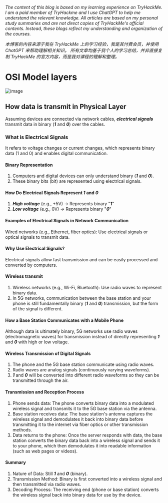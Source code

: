 *The content of this blog is based on my learning experience on TryHackMe. 
I am a paid member of TryHackme and I use ChatGPT to help me understand the relevant knowledge. 
All articles are based on my personal study summaries and are not direct copies of TryHackMe's official contents.
Instead, these blogs reflect my understanding and organization of the courses.*

*本博客的内容来源于我在 TryHackMe 上的学习经验，我是其付费会员，并使用 ChatGPT 来帮助理解相关知识。
所有文章均基于我个人的学习总结，并非直接复制 TryHackMe 的官方内容，而是我对课程的理解和整理。*

# OSI Model layers
![image](https://github.com/user-attachments/assets/888851e2-a3ad-4c56-91c8-e276744fc990)

## How data is transmit in Physical Layer
Assuming devices are connected via network cables, ***electrical signals*** transmit data in binary (***1*** and ***0***) over the cables.
### What is Electrical Signals
It refers to voltage changes or current changes, which represents binary data (1 and 0) and enables digital communication.
#### Binary Representation
1. Computers and digital devices can only understand binary (***1*** and ***0***).
2. These binary bits (bit) are represented using electrical signals.
#### How Do Electrical Signals Represent ***1*** and ***0***
1. ***High voltage*** (e.g., +5V) → Represents binary "***1***"
2. ***Low voltage***  (e.g., 0V)  → Represents binary "***0***"
#### Examples of Electrical Signals in Network Communication
Wired networks (e.g., Ethernet, fiber optics): Use electrical signals or optical signals to transmit data.
#### Why Use Electrical Signals?
Electrical signals allow fast transmission and can be easily processed and converted by computers.
#### Wireless transmit
1. Wireless networks (e.g., Wi-Fi, Bluetooth): Use radio waves to represent binary data.
2. In 5G networks, communication between the base station and your phone is still fundamentally binary (***1*** and ***0***) transmission, but the form of the signal is different.
 
#### How a Base Station Communicates with a Mobile Phone
Although data is ultimately binary, 5G networks use radio waves (electromagnetic waves) for transmission instead of directly representing ***1*** and ***0*** with high or low voltage.
#### Wireless Transmission of Digital Signals
1. The phone and the 5G base station communicate using radio waves.
2. Radio waves are analog signals (continuously varying waveforms).
3. ***1*** and ***0*** will be converted into different radio waveforms so they can be transmitted through the air.
#### Transmission and Reception Process
1. Phone sends data: The phone converts binary data into a modulated wireless signal and transmits it to the 5G base station via the antenna.
2. Base station receives data: The base station's antenna captures the wireless signal and demodulates it back into binary data before transmitting it to the internet via fiber optics or other transmission methods.
3. Data returns to the phone: Once the server responds with data, the base station converts the binary data back into a wireless signal and sends it to your phone, which then demodulates it into readable information (such as web pages or videos).
 
#### Summary
1. Nature of Data: Still ***1*** and ***0*** (binary).
2. Transmission Method: Binary is first converted into a wireless signal and then transmitted via radio waves.
3. Decoding Process: The receiving end (phone or base station) converts the wireless signal back into binary data for use by the device.

